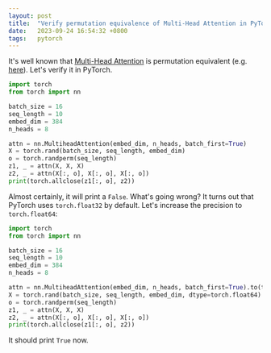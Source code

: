 ```yaml
---
layout: post
title:  "Verify permutation equivalence of Multi-Head Attention in PyTorch"
date:   2023-09-24 16:54:32 +0800
tags:   pytorch
---
```


It's well known that [Multi-Head Attention](https://arxiv.org/abs/1706.03762) is permutation equivalent (e.g. [here](https://uvadlc-notebooks.readthedocs.io/en/latest/tutorial_notebooks/tutorial6/Transformers_and_MHAttention.html)).
Let's verify it in PyTorch.

```python
import torch
from torch import nn

batch_size = 16
seq_length = 10
embed_dim = 384
n_heads = 8

attn = nn.MultiheadAttention(embed_dim, n_heads, batch_first=True)
X = torch.rand(batch_size, seq_length, embed_dim)
o = torch.randperm(seq_length)
z1, _ = attn(X, X, X)
z2, _ = attn(X[:, o], X[:, o], X[:, o])
print(torch.allclose(z1[:, o], z2))
```

Almost certainly, it will print a `False`.
What's going wrong?
It turns out that PyTorch uses `torch.float32` by default.
Let's increase the precision to `torch.float64`:

```python
import torch
from torch import nn

batch_size = 16
seq_length = 10
embed_dim = 384
n_heads = 8

attn = nn.MultiheadAttention(embed_dim, n_heads, batch_first=True).to(torch.float64)
X = torch.rand(batch_size, seq_length, embed_dim, dtype=torch.float64)
o = torch.randperm(seq_length)
z1, _ = attn(X, X, X)
z2, _ = attn(X[:, o], X[:, o], X[:, o])
print(torch.allclose(z1[:, o], z2))
```

It should print `True` now.
